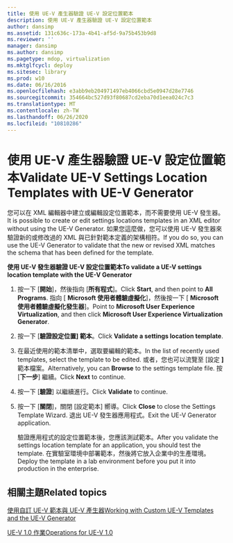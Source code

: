 ```yaml
---
title: 使用 UE-V 產生器驗證 UE-V 設定位置範本
description: 使用 UE-V 產生器驗證 UE-V 設定位置範本
author: dansimp
ms.assetid: 131c636c-173a-4b41-af5d-9a75b453b9d8
ms.reviewer: ''
manager: dansimp
ms.author: dansimp
ms.pagetype: mdop, virtualization
ms.mktglfcycl: deploy
ms.sitesec: library
ms.prod: w10
ms.date: 06/16/2016
ms.openlocfilehash: e3abb9eb204971497eb4066cbd5e0947d28e7746
ms.sourcegitcommit: 354664bc527d93f80687cd2eba70d1eea024c7c3
ms.translationtype: MT
ms.contentlocale: zh-TW
ms.lasthandoff: 06/26/2020
ms.locfileid: "10810286"
---
```

# <span data-ttu-id="4be1d-103">使用 UE-V 產生器驗證 UE-V 設定位置範本</span><span class="sxs-lookup"><span data-stu-id="4be1d-103">Validate UE-V Settings Location Templates with UE-V Generator</span></span>


<span data-ttu-id="4be1d-104">您可以在 XML 編輯器中建立或編輯設定位置範本，而不需要使用 UE-V 發生器。</span><span class="sxs-lookup"><span data-stu-id="4be1d-104">It is possible to create or edit settings locations templates in an XML editor without using the UE-V Generator.</span></span> <span data-ttu-id="4be1d-105">如果您這麼做，您可以使用 UE-V 發生器來驗證新的或修改過的 XML 與已針對範本定義的架構相符。</span><span class="sxs-lookup"><span data-stu-id="4be1d-105">If you do so, you can use the UE-V Generator to validate that the new or revised XML matches the schema that has been defined for the template.</span></span>

**<span data-ttu-id="4be1d-106">使用 UE-V 發生器驗證 UE-V 設定位置範本</span><span class="sxs-lookup"><span data-stu-id="4be1d-106">To validate a UE-V settings location template with the UE-V Generator</span></span>**

1.  <span data-ttu-id="4be1d-107">按一下 [**開始**]，然後指向 [**所有程式**]。</span><span class="sxs-lookup"><span data-stu-id="4be1d-107">Click **Start**, and then point to **All Programs**.</span></span> <span data-ttu-id="4be1d-108">指向 [ **Microsoft 使用者體驗虛擬化**]，然後按一下 [ **Microsoft 使用者體驗虛擬化發生器**]。</span><span class="sxs-lookup"><span data-stu-id="4be1d-108">Point to **Microsoft User Experience Virtualization**, and then click **Microsoft User Experience Virtualization Generator**.</span></span>

2.  <span data-ttu-id="4be1d-109">按一下 [**驗證設定位置] 範本**。</span><span class="sxs-lookup"><span data-stu-id="4be1d-109">Click **Validate a settings location template**.</span></span>

3.  <span data-ttu-id="4be1d-110">在最近使用的範本清單中，選取要編輯的範本。</span><span class="sxs-lookup"><span data-stu-id="4be1d-110">In the list of recently used templates, select the template to be edited.</span></span> <span data-ttu-id="4be1d-111">或者，您也可以流覽至 [設定 **]** 範本檔案。</span><span class="sxs-lookup"><span data-stu-id="4be1d-111">Alternatively, you can **Browse** to the settings template file.</span></span> <span data-ttu-id="4be1d-112">按 \[**下一步**\] 繼續。</span><span class="sxs-lookup"><span data-stu-id="4be1d-112">Click **Next** to continue.</span></span>

4.  <span data-ttu-id="4be1d-113">按一下 [**驗證**] 以繼續進行。</span><span class="sxs-lookup"><span data-stu-id="4be1d-113">Click **Validate** to continue.</span></span>

5.  <span data-ttu-id="4be1d-114">按一下 [**關閉**]，關閉 [設定範本] 嚮導。</span><span class="sxs-lookup"><span data-stu-id="4be1d-114">Click **Close** to close the Settings Template Wizard.</span></span> <span data-ttu-id="4be1d-115">退出 UE-V 發生器應用程式。</span><span class="sxs-lookup"><span data-stu-id="4be1d-115">Exit the UE-V Generator application.</span></span>

    <span data-ttu-id="4be1d-116">驗證應用程式的設定位置範本後，您應該測試範本。</span><span class="sxs-lookup"><span data-stu-id="4be1d-116">After you validate the settings location template for an application, you should test the template.</span></span> <span data-ttu-id="4be1d-117">在實驗室環境中部署範本，然後將它放入企業中的生產環境。</span><span class="sxs-lookup"><span data-stu-id="4be1d-117">Deploy the template in a lab environment before you put it into production in the enterprise.</span></span>

## <span data-ttu-id="4be1d-118">相關主題</span><span class="sxs-lookup"><span data-stu-id="4be1d-118">Related topics</span></span>


[<span data-ttu-id="4be1d-119">使用自訂 UE-V 範本與 UE-V 產生器</span><span class="sxs-lookup"><span data-stu-id="4be1d-119">Working with Custom UE-V Templates and the UE-V Generator</span></span>](working-with-custom-ue-v-templates-and-the-ue-v-generator.md)

[<span data-ttu-id="4be1d-120">UE-V 1.0 作業</span><span class="sxs-lookup"><span data-stu-id="4be1d-120">Operations for UE-V 1.0</span></span>](operations-for-ue-v-10.md)

 

 





